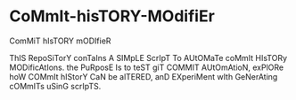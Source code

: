 # CoMmIt-hisTORY-MOdifiEr
ComMiT hIsTORY mODIfieR

ThIS RepoSiTorY conTaIns A SIMpLE ScrIpT To AUtOMaTe coMmIt HIsTORy MODificAtIons. the PuRposE Is to teST giT COMMIT AUtOmAtioN, exPlORe hoW COMmIt hIStorY CaN be alTERED, anD EXperiMent wIth GeNerAting cOMmITs uSinG scrIpTS.
